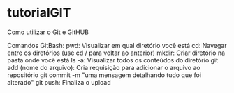 # tutorialGIT

Como utilizar o Git e GitHUB

Comandos GitBash:
pwd: Visualizar em qual diretório você está
cd: Navegar entre os diretórios (use cd / para voltar ao anterior)
mkdir: Criar diretório na pasta onde você está
ls -a: Visualizar todos os conteúdos do diretório
git add (nome do arquivo): Cria requisição para adicionar o arquivo ao repositório
git commit -m "uma mensagem detalhando tudo que foi alterado"
git push: Finaliza o upload